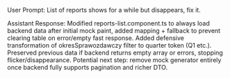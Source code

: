 User Prompt:
List of reports shows for a while but disappears, fix it.

Assistant Response:
Modified reports-list.component.ts to always load backend data after initial mock paint, added mapping + fallback to prevent clearing table on error/empty fast response.
Added defensive transformation of okresSprawozdawczy filter to quarter token (Q1 etc.).
Preserved previous data if backend returns empty array or errors, stopping flicker/disappearance.
Potential next step: remove mock generator entirely once backend fully supports pagination and richer DTO.
